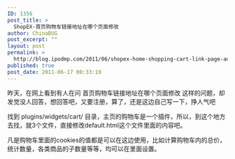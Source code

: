 ```yaml
---
ID: 1356
post_title: >
  ShopEX-首页购物车链接地址在哪个页面修改
author: ChinaBUG
post_excerpt: ""
layout: post
permalink: >
  http://blog.ipodmp.com/2011/06/shopex-home-shopping-cart-link-page-address-in-which-changes.html
published: true
post_date: 2011-06-17 00:33:19
---
```

昨天，在网上看到有人在问 首页购物车链接地址在哪个页面修改 这样的问题，却发觉没人回答，想回答吧，又要注册，算了，还是这边自己写一下，挣人气吧

找到 plugins/widgets/cart/ 目录，主页的购物车是一个插件，所以，到这个地方去找，就3个文件，直接修改default.html这个文件里面的内容吧。

凡是购物车里面的cookies的值都是可以在这边使用，比如计算购物车内的总价，统计数量，各类商品的子数量等等，均可以在里面设置。